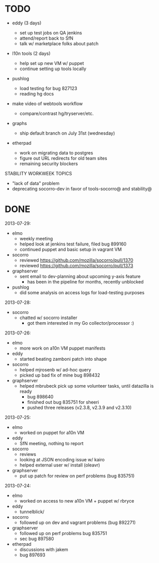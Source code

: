 TODO
===============
* eddy (3 days)
  * set up test jobs on QA jenkins
  * attend/report back to SfN
  * talk w/ marketplace folks about patch
* l10n tools (2 days)
  * help set up new VM w/ puppet
  * continue setting up tools locally
* pushlog
  * load testing for bug 827123
  * reading hg docs
* make video of webtools workflow
  * compare/contrast hg/tryserver/etc.
* graphs
  * ship default branch on July 31st (wednesday)

* etherpad
  * work on migrating data to postgres
  * figure out URL redirects for old team sites
  * remaining security blockers

STABILITY WORKWEEK TOPICS

* "lack of data" problem
* deprecating socorro-dev in favor of tools-socorro@ and stability@

DONE
===============
2013-07-29:
* elmo
  * weekly meeting
  * helped look at jenkins test failure, filed bug 899160
  * continued puppet and basic setup in vagrant VM
* socorro
  * reviewed https://github.com/mozilla/socorro/pull/1370
  * reviewed https://github.com/mozilla/socorro/pull/1373
* graphserver
  * sent email to dev-planning about upcoming y-axis feature
    * has been in the pipeline for months, recently unblocked
* pushlog
  * did some analysis on access logs for load-testing purposes

2013-07-28:
* socorro
  * chatted w/ socorro installer
    * got them interested in my Go collector/processor :)

2013-07-26:
* elmo
  * more work on a10n VM puppet manifests
* eddy
  * started beating zamboni patch into shape
* socorro
  * helped mjrosenb w/ ad-hoc query
  * picked up bad fix of mine bug 898432
* graphserver
  * helped mbrubeck pick up some volunteer tasks, until datazilla is ready
    * bug 898640
    * finished out bug 835751 for sheeri
    * pushed three releases (v2.3.8, v2.3.9 and v2.3.10)

2013-07-25:
* elmo
  * worked on puppet for a10n VM
* eddy
  * SfN meeting, nothing to report
* socorro
  * reviews
  * looking at JSON encoding issue w/ kairo
  * helped external user w/ install (oleavr)
* graphserver
  * put up patch for review on perf problems (bug 835751)

2013-07-24:

* elmo
  * worked on access to new a10n VM + puppet w/ rbryce
* eddy
  * tunnelblick/
* socorro
  * followed up on dev and vagrant problems (bug 892271)
* graphserver
  * followed up on perf problems bug 835751
  * sec bug 897580
* etherpad
  * discussions with jakem
  * bug 897693
